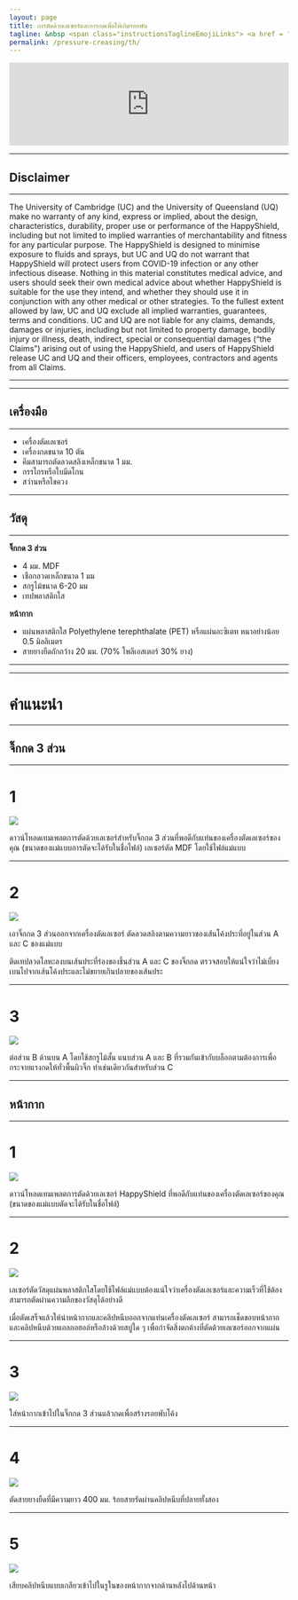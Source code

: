 ```yaml
---
layout: page
title: การตัดด้วยเลเซอร์และการกดเพื่อให้เกิดรอยพับ
tagline: &nbsp <span class="instructionsTaglineEmojiLinks"> <a href = "https://youtu.be/IPKiPi-Tne8"><i class="em em-video_camera" aria-role="presentation" aria-label="VIDEO CAMERA"></i></a> <a href = "https://github.com/HappyShield/HappyShield/tree/master/Templates/LaserCutAndPressureCreasing" ><i class="em em-triangular_ruler" aria-role="presentation" aria-label="TRIANGULAR RULER"></i></a></span>
permalink: /pressure-creasing/th/
---
```


<script src="https://snapwidget.com/js/snapwidget.js"></script>
<iframe src="https://snapwidget.com/embed/810066" class="snapwidget-widget" allowtransparency="true" frameborder="0" scrolling="no" style="border:none; overflow:hidden;  width:100%; "></iframe>

---

## Disclaimer

---

The University of Cambridge (UC) and the University of Queensland (UQ) make no warranty of any kind, express or implied, about the design, characteristics, durability, proper use or performance of the HappyShield, including but not limited to implied warranties of merchantability and fitness for any particular purpose. The HappyShield is designed to minimise exposure to fluids and sprays, but UC and UQ do not warrant that HappyShield will protect users from COVID-19 infection or any other infectious disease. Nothing in this material constitutes medical advice, and users should seek their own medical advice about whether HappyShield is suitable for the use they intend, and whether they should use it in conjunction with any other medical or other strategies. To the fullest extent allowed by law, UC and UQ exclude all implied warranties, guarantees, terms and conditions. UC and UQ are not liable for any claims, demands, damages or injuries, including but not limited to property damage, bodily injury or illness, death, indirect, special or consequential damages (“the Claims”) arising out of using the HappyShield, and users of HappyShield release UC and UQ and their officers, employees, contractors and agents from all Claims.

---

--- 

## เครื่องมือ

---

* เครื่องตัดเลเซอร์
* เครื่องกดขนาด 10 ตัน
* คีมสามารถตัดลวดสลิงเหล็กขนาด 1 มม.
* กรรไกรหรือใบมีดโกน
* สว่านหรือไขควง

---

## วัสดุ

---

**จิ๊กกด 3 ส่วน**

* 4 มม. MDF
* เชือกลวดเหล็กขนาด 1 มม
* สกรูไม้ขนาด 6-20 มม
* เทปพลาสติกใส

**หน้ากาก**

* แผ่นพลาสติกใส Polyethylene terephthalate (PET) หรือแผ่นอะซิเตท หนาอย่างน้อย 0.5 มิลลิเมตร
* สายยางยืดถักกว้าง 20 มม. (70% โพลีเอสเตอร์ 30% ยาง)

---

---

# คำแนะนำ

---

## จิ๊กกด 3 ส่วน

---

# 1 	

![](./Assets/Output/Steps/01.jpg)

ดาวน์โหลดเทมเพลตการตัดด้วยเลเซอร์สำหรับจิ๊กกด 3 ส่วนที่พอดีกับแท่นของเครื่องตัดเลเซอร์ของคุณ (ขนาดของแม่แบบการตัดจะได้รับในชื่อไฟล์) เลเซอร์ตัด MDF โดยใช้ไฟล์แม่แบบ

---

# 2

![](./Assets/Output/Steps/02.jpg)

เอาจิ๊กกด 3 ส่วนออกจากเครื่องตัดเลเซอร์ ตัดลวดสลิงตามความยาวของเส้นโค้งประที่อยู่ในส่วน A และ C ของแม่แบบ

ติดเทปลวดโลหะลงบนเส้นประที่ร่องของชิ้นส่วน A และ C ของจิ๊กกด ตรวจสอบให้แน่ใจว่าไม่เบี่ยงเบนไปจากเส้นโค้งประและไม่ขยายเกินปลายของเส้นประ

---

# 3

![](./Assets/Output/Steps/03.jpg)

ต่อส่วน B ด้านบน A โดยใช้สกรูไม้สั้น แนบส่วน A และ B ที่รวมกันเข้ากับบล็อกตามต้องการเพื่อกระจายแรงกดให้ทั่วพื้นผิวจิ๊ก ทำเช่นเดียวกันสำหรับส่วน C

--- 

## หน้ากาก

---

# 1

![](./Assets/Output/Steps/04.jpg)

ดาวน์โหลดเทมเพลตการตัดด้วยเลเซอร์ HappyShield ที่พอดีกับแท่นของเครื่องตัดเลเซอร์ของคุณ (ขนาดของแม่แบบตัดจะได้รับในชื่อไฟล์)

---

# 2	

![](./Assets/Output/Steps/05.jpg)

เลเซอร์ตัดวัสดุแผ่นพลาสติกใสโดยใช้ไฟล์แม่แบบต้องแน่ใจว่าเครื่องตัดเลเซอร์และความเร็วที่ใช้ต้องสามารถตัดผ่านความลึกของวัสดุได้อย่างดี


เมื่อตัดเสร็จแล้วให้นำหน้ากากและคลิปหนีบออกจากแท่นเครื่องตัดเลเซอร์ สามารถเช็ดขอบหน้ากากและคลิปหนีบด้วยแอลกอฮอล์หรือล้างด้วยสบู่ใด ๆ เพื่อกำจัดสิ่งตกค้างที่ตัดด้วยเลเซอร์ออกจากแผ่น

--- 

# 3

![](./Assets/Output/Steps/06.jpg)

ใส่หน้ากากเข้าไปในจิ๊กกด 3 ส่วนแล้วกดเพื่อสร้างรอยพับโค้ง

---

# 4	

![](./Assets/Output/Steps/07.jpg)

ตัดสายยางยืดที่มีความยาว 400 มม. ร้อยสายรัดผ่านคลิปหนีบที่ปลายทั้งสอง

---

# 5	

![](./Assets/Output/Steps/08.jpg)

เสียบคลิปหนีบแบบเกลียวเข้าไปในรูในของหน้ากากจากด้านหลังไปด้านหน้า
